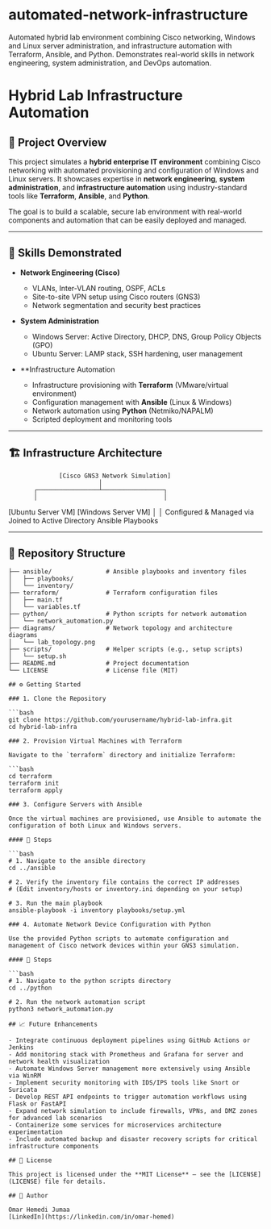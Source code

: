 # automated-network-infrastructure
Automated hybrid lab environment combining Cisco networking, Windows and Linux server administration, and infrastructure automation with Terraform, Ansible, and Python. Demonstrates real-world skills in network engineering, system administration, and DevOps automation.

# Hybrid Lab Infrastructure Automation

## 🚀 Project Overview

This project simulates a **hybrid enterprise IT environment** combining Cisco networking with automated provisioning and configuration of Windows and Linux servers. It showcases expertise in **network engineering**, **system administration**, and **infrastructure automation** using industry-standard tools like **Terraform**, **Ansible**, and **Python**.

The goal is to build a scalable, secure lab environment with real-world components and automation that can be easily deployed and managed.

---

## 🔧 Skills Demonstrated

- **Network Engineering (Cisco)**
  - VLANs, Inter-VLAN routing, OSPF, ACLs
  - Site-to-site VPN setup using Cisco routers (GNS3)
  - Network segmentation and security best practices

- **System Administration**
  - Windows Server: Active Directory, DHCP, DNS, Group Policy Objects (GPO)
  - Ubuntu Server: LAMP stack, SSH hardening, user management

- **Infrastructure Automation
  - Infrastructure provisioning with **Terraform** (VMware/virtual environment)
  - Configuration management with **Ansible** (Linux & Windows)
  - Network automation using **Python** (Netmiko/NAPALM)
  - Scripted deployment and monitoring tools

---

## 🏗️ Infrastructure Architecture

                  [Cisco GNS3 Network Simulation]
                             │
           ┌─────────────────┴─────────────────┐
           │                                   │
   [Ubuntu Server VM]                   [Windows Server VM]
           │                                   │
 Configured & Managed via               Joined to Active Directory
      Ansible Playbooks

  
---

## 📂 Repository Structure

```plaintext
├── ansible/               # Ansible playbooks and inventory files
│   ├── playbooks/
│   └── inventory/
├── terraform/             # Terraform configuration files
│   ├── main.tf
│   └── variables.tf
├── python/                # Python scripts for network automation
│   └── network_automation.py
├── diagrams/              # Network topology and architecture diagrams
│   └── lab_topology.png
├── scripts/               # Helper scripts (e.g., setup scripts)
│   └── setup.sh
├── README.md              # Project documentation
└── LICENSE                # License file (MIT)

## ⚙️ Getting Started

### 1. Clone the Repository

```bash
git clone https://github.com/yourusername/hybrid-lab-infra.git
cd hybrid-lab-infra

### 2. Provision Virtual Machines with Terraform

Navigate to the `terraform` directory and initialize Terraform:

```bash
cd terraform
terraform init
terraform apply

### 3. Configure Servers with Ansible

Once the virtual machines are provisioned, use Ansible to automate the configuration of both Linux and Windows servers.

#### 🧩 Steps

```bash
# 1. Navigate to the ansible directory
cd ../ansible

# 2. Verify the inventory file contains the correct IP addresses
# (Edit inventory/hosts or inventory.ini depending on your setup)

# 3. Run the main playbook
ansible-playbook -i inventory playbooks/setup.yml

### 4. Automate Network Device Configuration with Python

Use the provided Python scripts to automate configuration and management of Cisco network devices within your GNS3 simulation.

#### 🐍 Steps

```bash
# 1. Navigate to the python scripts directory
cd ../python

# 2. Run the network automation script
python3 network_automation.py

## 📈 Future Enhancements

- Integrate continuous deployment pipelines using GitHub Actions or Jenkins  
- Add monitoring stack with Prometheus and Grafana for server and network health visualization  
- Automate Windows Server management more extensively using Ansible via WinRM  
- Implement security monitoring with IDS/IPS tools like Snort or Suricata  
- Develop REST API endpoints to trigger automation workflows using Flask or FastAPI  
- Expand network simulation to include firewalls, VPNs, and DMZ zones for advanced lab scenarios  
- Containerize some services for microservices architecture experimentation  
- Include automated backup and disaster recovery scripts for critical infrastructure components

## 📜 License

This project is licensed under the **MIT License** — see the [LICENSE](LICENSE) file for details.

## 👤 Author

Omar Hemedi Jumaa
[LinkedIn](https://linkedin.com/in/omar-hemed)




